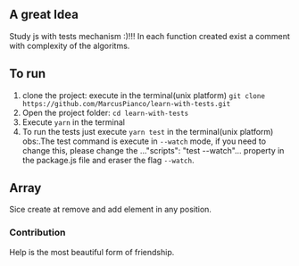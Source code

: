 ## A great Idea
Study js with tests mechanism :)!!!
In each function created exist a comment with complexity of the algoritms.

## To run
1) clone the project: execute in the terminal(unix platform) `git clone https://github.com/MarcusPianco/learn-with-tests.git`
2) Open the project folder: `cd learn-with-tests`
3) Execute `yarn` in the terminal 
4) To run the tests just execute `yarn test` in the terminal(unix platform)
obs:.The test command is execute in `--watch` mode, if you need to change this, please change the ..."scripts": "test --watch"... property
in the package.js file and eraser the flag `--watch`.
## Array
Sice create at remove and add element in any position.

### Contribution
Help is the most beautiful form of friendship.
